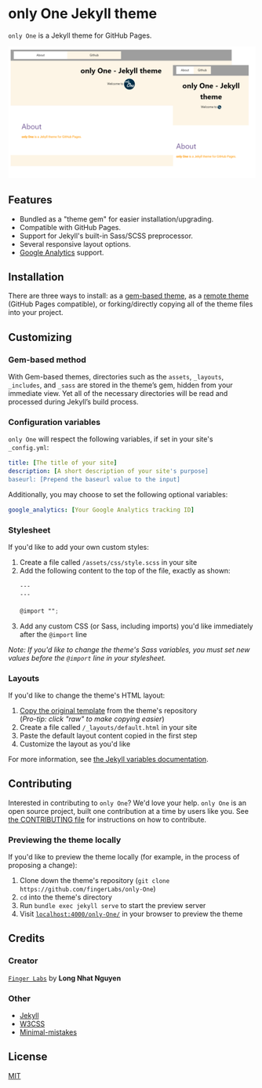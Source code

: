# **only One** Jekyll theme
`only One` is a Jekyll theme for GitHub Pages.

![screenshot](docs/screenshot.png)


## Features

* Bundled as a "theme gem" for easier installation/upgrading.
* Compatible with GitHub Pages.
* Support for Jekyll's built-in Sass/SCSS preprocessor.
* Several responsive layout options.
* [Google Analytics](https://www.google.com/analytics/) support.


## Installation

There are three ways to install: as a [gem-based theme](https://jekyllrb.com/docs/themes/#understanding-gem-based-themes), as a [remote theme](https://blog.github.com/2017-11-29-use-any-theme-with-github-pages/) (GitHub Pages compatible), or forking/directly copying all of the theme files into your project.


## Customizing

### Gem-based method

With Gem-based themes, directories such as the `assets`, `_layouts`, `_includes`, and `_sass` are stored in the theme’s gem, hidden from your immediate view. Yet all of the necessary directories will be read and processed during Jekyll’s build process.

### Configuration variables

`only One` will respect the following variables, if set in your site's `_config.yml`:

```yml
title: [The title of your site]
description: [A short description of your site's purpose]
baseurl: [Prepend the baseurl value to the input]
```

Additionally, you may choose to set the following optional variables:

```yml
google_analytics: [Your Google Analytics tracking ID]
```

### Stylesheet

If you'd like to add your own custom styles:

1. Create a file called `/assets/css/style.scss` in your site
2. Add the following content to the top of the file, exactly as shown:
    ```scss
    ---
    ---

    @import "";
    ```
3. Add any custom CSS (or Sass, including imports) you'd like immediately after the `@import` line

*Note: If you'd like to change the theme's Sass variables, you must set new values before the `@import` line in your stylesheet.*

### Layouts

If you'd like to change the theme's HTML layout:

1. [Copy the original template](https://github.com/fingerLabs/only-One/blob/master/_layouts/default.html) from the theme's repository<br/>(*Pro-tip: click "raw" to make copying easier*)
2. Create a file called `/_layouts/default.html` in your site
3. Paste the default layout content copied in the first step
4. Customize the layout as you'd like

For more information, see [the Jekyll variables documentation](https://jekyllrb.com/docs/variables/).


## Contributing

Interested in contributing to `only One`? We'd love your help. `only One` is an open source project, built one contribution at a time by users like you. See [the CONTRIBUTING file](docs/CONTRIBUTING.md) for instructions on how to contribute.

### Previewing the theme locally

If you'd like to preview the theme locally (for example, in the process of proposing a change):

1. Clone down the theme's repository (`git clone https://github.com/fingerLabs/only-One`)
2. `cd` into the theme's directory
3. Run `bundle exec jekyll serve` to start the preview server
4. Visit [`localhost:4000/only-One/`](http://localhost:4000/only-One) in your browser to preview the theme

## Credits

### Creator

[`Finger Labs`](https://github.com/fingerLabs) by **Long Nhat Nguyen**

### Other

* [Jekyll](http://jekyllrb.com)
* [W3CSS](https://www.w3schools.com/w3css)
* [Minimal-mistakes](https://github.com/mmistakes/minimal-mistakes)

## License
[MIT](LICENSE.md)